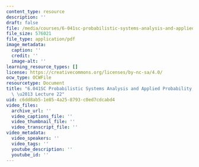 ```yaml
---
content_type: resource
description: ''
draft: false
file: /media/courses/6-041sc-probabilistic-systems-analysis-and-applied-probability-fall-2013/c6dd8ab51e854a258793c0ed7cdcabd4_MIT6_041SCF13_lec22_300k.pdf
file_size: 576021
file_type: application/pdf
image_metadata:
  caption: ''
  credit: ''
  image-alt: ''
learning_resource_types: []
license: https://creativecommons.org/licenses/by-nc-sa/4.0/
ocw_type: OCWFile
resourcetype: Document
title: "6.041SC Probabilistic Systems Analysis and Applied Probability, Fall 2013Transcript\
  \ \u2013 Lecture 22"
uid: c6dd8ab5-1e85-4a25-8793-c0ed7cdcabd4
video_files:
  archive_url: ''
  video_captions_file: ''
  video_thumbnail_file: ''
  video_transcript_file: ''
video_metadata:
  video_speakers: ''
  video_tags: ''
  youtube_description: ''
  youtube_id: ''
---
```

